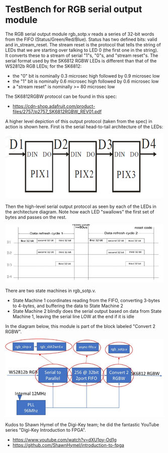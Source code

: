 # TestBench for RGB serial output module

The RGB serial output module rgb_sotp.v reads a series of 32-bit words from the FIFO (Status/Green/Red/Blue). Status has two defined bits: valid and in_stream_reset. The stream reset is the protocol that tells the string of LEDs that we are starting over talking to LED 0 (the first one in the string).
<br>
It converts these to a stream of serial "1"s, "0"s, and "stream reset"s. The serial format used by the  SK6812 RGBW LEDs is different than that of the WS2812b RGB LEDs; for the SK6812:
- the "0" bit is nominally 0.3 microsec high followed by 0.9 microsec low
- the "1" bit is nominally 0.6 microsec high followed by 0.6 microsec low
- a "stream reset" is nominally >= 80 microsec low

The SK6812RGBW protocol can be found in this spec:
* https://cdn-shop.adafruit.com/product-files/2757/p2757_SK6812RGBW_REV01.pdf

A higher level depiction of this output protocol (taken from the spec) in action is shown here. First is the serial head-to-tail architecture of the LEDs:

![alt text](https://github.com/Mark-MDO47/FPGA_RBG_2_RBGW/blob/master/images/SK6812RGB_SerialProtocol_arch.png "SK6812RBGW serial head-to-tail architecture (from spec)")

Then the high-level serial output protocol as seen by each of the LEDs in the architecture diagram. Note how each LED "swallows" the first set of bytes and passes on the rest.

![alt text](https://github.com/Mark-MDO47/FPGA_RBG_2_RBGW/blob/master/images/SK6812RGB_SerialProtocol.png "SK6812RBGW serial output protocol (from spec)")

There are two state machines in rgb_sotp.v.
- State Machine 1 coordinates reading from the FIFO, converting 3-bytes to 4-bytes, and buffering the data to State Machine 2
- State Machine 2 blindly does the serial output based on data from State Machine 1, leaving the serial line LOW at the end if it is idle

In the diagram below, this module is part of the block labeled "Convert 2 RGBW".

![alt text](https://github.com/Mark-MDO47/FPGA_RBG_2_RBGW/blob/master/images/Concept_FPGA_scaled.jpg "FPGA Concept for FPGA_RBT_2_RBGW")

Kudos to Shawn Hymel of the Digi-Key team; he did the fantastic YouTube series "Digi-Key Introduction to FPGA".
* https://www.youtube.com/watch?v=dXU1py-Od1g
* https://github.com/ShawnHymel/introduction-to-fpga
